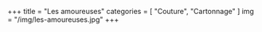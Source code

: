 +++
title = "Les amoureuses"
categories = [ "Couture", "Cartonnage" ]
img = "/img/les-amoureuses.jpg"
+++
